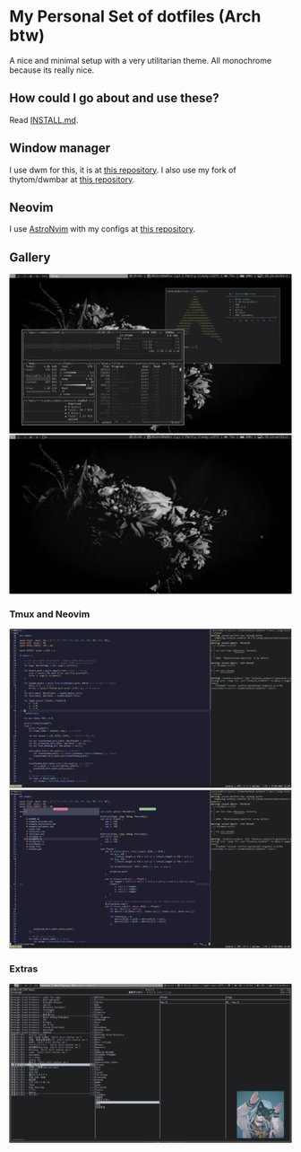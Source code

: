 # My Personal Set of dotfiles (Arch btw)
A nice and minimal setup with a very utilitarian theme. All monochrome because its really nice.

## How could I go about and use these?
Read [INSTALL.md](https://github.com/jumpyjacko/dotfiles/blob/main/INSTALL.md).

## Window manager
I use dwm for this, it is at [this repository](https://github.com/JumpyJacko/dwm).
I also use my fork of thytom/dwmbar at [this repository](https://github.com/JumpyJacko/dwmbar).

## Neovim
I use [AstroNvim](https://github.com/AstroNvim/AstroNvim) with my configs at [this repository](https://github.com/JumpyJacko/astronvim_user).

## Gallery
![desktop](./Images/desktop.png)
![clean_desktop](./Images/clean_desktop.png)

### Tmux and Neovim
![tmux+neovim](./Images/tmux+neovim.png)
![tmux+neovim](./Images/tmux+neovim+fzf.png)

### Extras
![ncmpcpp](./Images/ncmpcpp.png)
